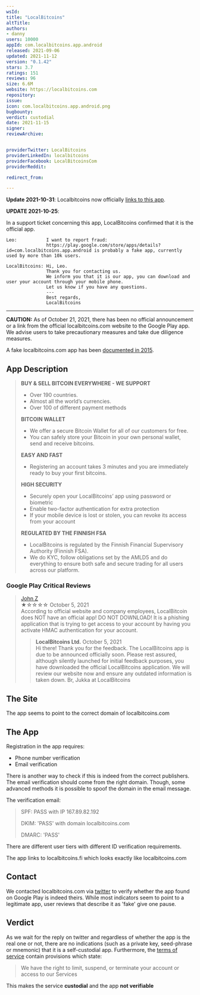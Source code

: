 ```yaml
---
wsId: 
title: "LocalBitcoins"
altTitle: 
authors:
- danny
users: 10000
appId: com.localbitcoins.app.android
released: 2021-09-06
updated: 2021-11-12
version: "0.1.42"
stars: 3.7
ratings: 151
reviews: 96
size: 6.6M
website: https://localbitcoins.com
repository: 
issue: 
icon: com.localbitcoins.app.android.png
bugbounty: 
verdict: custodial
date: 2021-11-15
signer: 
reviewArchive:


providerTwitter: LocalBitcoins
providerLinkedIn: localbitcoins
providerFacebook: LocalBitcoinsCom
providerReddit: 

redirect_from:

---
```



**Update 2021-10-31**: Localbitcoins now officially
[links to this app](https://blog.localbitcoins.com/localbitcoins-launches-new-mobile-app-216f9d81fea8).

**UPDATE 2021-10-25**:

In a support ticket concerning this app, LocalBitcoins confirmed that it is the official app.

```
Leo:           I want to report fraud:
               https://play.google.com/store/apps/details?id=com.localbitcoins.app.android is probably a fake app, currently used by more than 10k users.

LocalBitcoins: Hi, Leo. 
               Thank you for contacting us.
               We inform you that it is our app, you can download and user your account through your mobile phone.
               Let us know if you have any questions.
               ---
               Best regards,
               LocalBitcoins

```
---

**CAUTION:** As of October 21, 2021, there has been no official announcement or a link from the official localbitcoins.com website to the Google Play app. We advise users to take precautionary measures and take due diligence measures. 

A fake localbitcoins.com app has been [documented in 2015](https://www.coindesk.com/markets/2015/11/05/fake-localbitcoins-android-app-is-phishing-for-bitcoins/). 

## App Description

> **BUY & SELL BITCOIN EVERYWHERE - WE SUPPORT**
>
> - Over 190 countries.
> - Almost all the world’s currencies.
> - Over 100 of different payment methods
>
> **BITCOIN WALLET**
>
> - We offer a secure Bitcoin Wallet for all of our customers for free.
> - You can safely store your Bitcoin in your own personal wallet, send and receive bitcoins.
>
> **EASY AND FAST**
>
> - Registering an account takes 3 minutes and you are immediately ready to buy your first bitcoins.
>
> **HIGH SECURITY**
>
> - Securely open your LocalBitcoins’ app using password or biometric
> - Enable two-factor authentication for extra protection
> - If your mobile device is lost or stolen, you can revoke its access from your account
>
> **REGULATED BY THE FINNISH FSA**
>
> - LocalBitcoins is regulated by the Finnish Financial Supervisory Authority (Finnish FSA).
> - We do KYC, follow obligations set by the AMLD5 and do everything to ensure both safe and secure trading for all users across our platform.

### Google Play Critical Reviews

> [John Z](https://play.google.com/store/apps/details?id=com.localbitcoins.app.android&reviewId=gp%3AAOqpTOEZo4RUwy3oMfxlDAU4I0fJfU7ZFUvXn8m90Sm1Ihliyv8tKOCe9FBpkbBcOwteVE3w7AIRcxzjAjfdXw)<br>
  ★☆☆☆☆ October 5, 2021 <br>
       According to official website and company employees, LocalBitcoin does NOT have an official app! DO NOT DOWNLOAD! It is a phishing application that is trying to get access to your account by having you activate HMAC authentication for your account.
>
> > **LocalBitcoins Ltd.** October 5, 2021<br>
	Hi there! Thank you for the feedback. The LocalBitcoins app is due to be announced officially soon. Please rest assured, although silently launched for initial feedback purposes, you have downloaded the official LocalBitcoins application. We will review our website now and ensure any outdated information is taken down. Br, Jukka at LocalBitcoins

## The Site

The app seems to point to the correct domain of localbitcoins.com

## The App

Registration in the app requires: 

- Phone number verification
- Email verification

There is another way to check if this is indeed from the correct publishers. The email verification should come from the right domain. Though, some advanced methods it is possible to spoof the domain in the email message. 

The verification email:

> SPF:  PASS with IP 167.89.82.192
>
> DKIM:  'PASS' with domain localbitcoins.com
>
> DMARC:  'PASS' 

There are different user tiers with different ID verification requirements. 

The app links to localbitcoins.fi which looks exactly like localbitcoins.com

## Contact

We contacted localbitcoins.com via [twitter](https://twitter.com/BitcoinWalletz/status/1451096206361313287) to verify whether the app found on Google Play is indeed theirs. While most indicators seem to point to a legitimate app, user reviews that describe it as 'fake' give one pause. 

## Verdict

As we wait for the reply on twitter and regardless of whether the app is the real one or not, there are no indications (such as a private key, seed-phrase or mnemonic) that it is a self-custodial app. Furthermore, the [terms of service](https://localbitcoins.com/terms_of_service/) contain provisions which state: 

> We have the right to limit, suspend, or terminate your account or access to our Services 

This makes the service **custodial** and the app **not verifiable**

